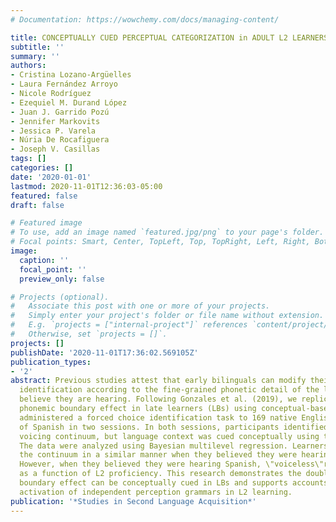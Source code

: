 ```yaml
---
# Documentation: https://wowchemy.com/docs/managing-content/

title: CONCEPTUALLY CUED PERCEPTUAL CATEGORIZATION in ADULT L2 LEARNERS
subtitle: ''
summary: ''
authors:
- Cristina Lozano-Argüelles
- Laura Fernández Arroyo
- Nicole Rodríguez
- Ezequiel M. Durand López
- Juan J. Garrido Pozú
- Jennifer Markovits
- Jessica P. Varela
- Núria De Rocafiguera
- Joseph V. Casillas
tags: []
categories: []
date: '2020-01-01'
lastmod: 2020-11-01T12:36:03-05:00
featured: false
draft: false

# Featured image
# To use, add an image named `featured.jpg/png` to your page's folder.
# Focal points: Smart, Center, TopLeft, Top, TopRight, Left, Right, BottomLeft, Bottom, BottomRight.
image:
  caption: ''
  focal_point: ''
  preview_only: false

# Projects (optional).
#   Associate this post with one or more of your projects.
#   Simply enter your project's folder or file name without extension.
#   E.g. `projects = ["internal-project"]` references `content/project/deep-learning/index.md`.
#   Otherwise, set `projects = []`.
projects: []
publishDate: '2020-11-01T17:36:02.569105Z'
publication_types:
- '2'
abstract: Previous studies attest that early bilinguals can modify their perceptual
  identification according to the fine-grained phonetic detail of the language they
  believe they are hearing. Following Gonzales et al. (2019), we replicate the double
  phonemic boundary effect in late learners (LBs) using conceptual-based cueing. We
  administered a forced choice identification task to 169 native English adult learners
  of Spanish in two sessions. In both sessions, participants identified the same /b/-/p/
  voicing continuum, but language context was cued conceptually using the instructions.
  The data were analyzed using Bayesian multilevel regression. Learners categorized
  the continuum in a similar manner when they believed they were hearing English.
  However, when they believed they were hearing Spanish, \"voiceless\"responses increased
  as a function of L2 proficiency. This research demonstrates the double phonemic
  boundary effect can be conceptually cued in LBs and supports accounts positing selective
  activation of independent perception grammars in L2 learning.
publication: '*Studies in Second Language Acquisition*'
---
```

